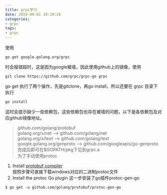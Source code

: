 ```yaml
---
title: grpc学习
date: 2019-09-01 18:10:24
categories:
- grpc
tags: 
- grpc
---
```


使用 
```
go get google.golang.org/grpc 
```
时会报错超时，这是因为google被墙，因此使用github上的镜像，使用 
```
git clone https://github.com/grpc/grpc-go grpc  
```
go get 执行了两个操作，先是gitclone，再go install，所以还要在 grpc 目录下执行 
```
go install
```
这时会提示缺少一些依赖包，这些依赖包也存在被墙的问题，以下是各依赖包及对应github镜像地址。  
  > github.com/golang/protobuf  
    golang.org/x/net --> github.com/golang/net  
    golang.org/x/text --> github.com/golang/text  
    google.golang.org/genproto --> github.com/googleapis/go-genproto  
完成后即可在$GOPATH/pkg下见到grpc.a  
为了手动使用protoc  
1. Install [protobuf compiler](https://github.com/google/protobuf/blob/master/README.md#protocol-compiler-installation)  
按照步骤可直接下载windows对应的二进制protoc文件
2. Install the protoc Go plugin
这一步安装了go插件protoc-gen-go
```
$ go get -u github.com/golang/protobuf/protoc-gen-go
```
